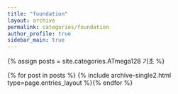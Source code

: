 ```yaml
---
title: "foundation"
layout: archive
permalink: categories/foundation
author_profile: true
sidebar_main: true
---
```


{% assign posts = site.categories.ATmega128 기초 %}

{% for post in posts %} {% include archive-single2.html type=page.entries_layout %}{% endfor %}
